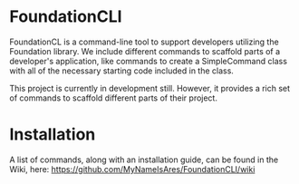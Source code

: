 # FoundationCLI

FoundationCL is a command-line tool to support developers utilizing the Foundation library. We include different commands to scaffold parts of a developer's application, like commands to create a SimpleCommand class with all of the necessary starting code included in the class. 

This project is currently in development still. However, it provides a rich set of commands to scaffold different parts of their project.

# Installation
A list of commands, along with an installation guide, can be found in the Wiki, here: https://github.com/MyNameIsAres/FoundationCLI/wiki
